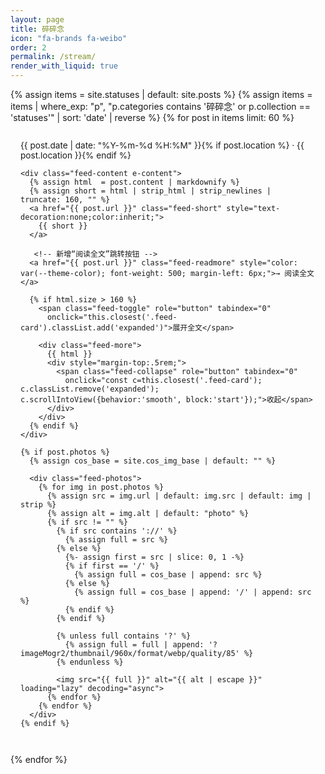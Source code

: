 ```yaml
---
layout: page
title: 碎碎念
icon: "fa-brands fa-weibo"
order: 2
permalink: /stream/
render_with_liquid: true
---
```


<style>
.feed {
  max-width: 860px;
  margin: 0 auto;
}
.feed-card {
  border: 1px solid var(--blockquote-border-color);
  background: var(--card-bg);
  border-radius: 12px;
  padding: 14px 16px;
  margin: 14px 0;
  box-shadow: var(--card-shadow);
  transition: background 0.2s ease;
}
.feed-card:hover { background: var(--btn-bg-hover); }
.feed-time {
  font-size: .85rem;
  color: var(--text-muted-color);
  display: inline-flex;
  align-items: center;
  gap: .35rem;
}
.feed-content { margin-top: .35rem; line-height: 1.75; }

.feed-photos {
  display: grid;
  grid-template-columns: repeat(auto-fit, minmax(100px, 1fr));
  gap: 6px;
  margin-top: .5rem;
}
.feed-photos img {
  width: 100%;
  aspect-ratio: 1/1;
  object-fit: cover;
  border-radius: 8px;
}

.feed-more { display: none; }
.feed-card.expanded .feed-more {
  display: block;
  max-height: 600px;
  overflow-y: auto;
}
.feed-card.expanded .feed-short { display: none; }
.feed-card.expanded .feed-toggle { display: none; }
.feed-card:not(.expanded) .feed-collapse { display: none; }

/* —— 基础按钮可读性提升 —— */
.feed-toggle,
.feed-collapse {
  display: inline-flex;
  align-items: center;
  gap: .35rem;
  margin-top: 8px;
  padding: 6px 12px;
  border-radius: 8px;
  font-size: .9rem;
  line-height: 1.6;
  cursor: pointer;
  user-select: none;
  border: 1px solid transparent;
  box-shadow: 0 1px 0 rgba(0,0,0,.04);
  transition: background .2s ease, border-color .2s ease, transform .1s ease, box-shadow .2s ease;
}
.feed-toggle:hover,
.feed-collapse:hover { transform: translateY(-1px); }

/* 键盘无障碍 */
.feed-toggle:focus-visible,
.feed-collapse:focus-visible {
  outline: 2px solid #2563eb;
  outline-offset: 3px;
  border-radius: 10px;
}

/* 小箭头图标 */
.feed-toggle::after { content: "⌄"; font-size: .95em; }
.feed-collapse::after { content: "⌃"; font-size: .95em; }

/* —— 深色模式（沿用主题主色） —— */
@media (prefers-color-scheme: dark) {
  .feed-toggle   { background: var(--theme-color); color: #fff; border-color: rgba(255,255,255,.15); }
  .feed-toggle:hover { background: var(--btn-bg-hover); }
  .feed-collapse { background: var(--text-muted-color); color: #fff; border-color: rgba(255,255,255,.15); }
}

/* —— 浅色模式（显著提亮与描边） —— */
@media (prefers-color-scheme: light) {
  /* 展开：蓝色主按钮 */
  .feed-toggle {
    background: #2563eb;          /* 强对比纯色 */
    color: #fff;
    border-color: #1d4ed8;
    box-shadow: 0 2px 6px rgba(37,99,235,.18);
  }
  .feed-toggle:hover { background: #1d4ed8; border-color: #1e40af; }

  /* 收起：中性灰按钮 */
  .feed-collapse {
    background: #334155;
    color: #fff;
    border-color: #1f2937;
    box-shadow: 0 2px 6px rgba(51,65,85,.18);
  }
  .feed-collapse:hover { background: #1f2937; border-color: #111827; }
}

/* 若你的主题不跟随系统，而是用 data-mode 切换，可再加这两组选择器覆盖： */
html[data-mode="light"] .feed-toggle  { background:#2563eb; color:#fff; border-color:#1d4ed8; box-shadow:0 2px 6px rgba(37,99,235,.18); }
html[data-mode="light"] .feed-toggle:hover { background:#1d4ed8; border-color:#1e40af; }
html[data-mode="light"] .feed-collapse { background:#334155; color:#fff; border-color:#1f2937; box-shadow:0 2px 6px rgba(51,65,85,.18); }
html[data-mode="light"] .feed-collapse:hover { background:#1f2937; border-color:#111827; }
</style>

<div class="feed">
{% assign items = site.statuses | default: site.posts %}
{% assign items = items | where_exp: "p", "p.categories contains '碎碎念' or p.collection == 'statuses'" | sort: 'date' | reverse %}
{% for post in items limit: 60 %}
  <article class="feed-card h-entry">
    <div class="feed-time">
      {{ post.date | date: "%Y-%m-%d %H:%M" }}{% if post.location %} · {{ post.location }}{% endif %}
    </div>

    <div class="feed-content e-content">
      {% assign html  = post.content | markdownify %}
      {% assign short = html | strip_html | strip_newlines | truncate: 160, "" %}
      <a href="{{ post.url }}" class="feed-short" style="text-decoration:none;color:inherit;">
        {{ short }}
      </a>

       <!-- 新增“阅读全文”跳转按钮 -->
      <a href="{{ post.url }}" class="feed-readmore" style="color: var(--theme-color); font-weight: 500; margin-left: 6px;">→ 阅读全文</a>

      {% if html.size > 160 %}
        <span class="feed-toggle" role="button" tabindex="0"
          onclick="this.closest('.feed-card').classList.add('expanded')">展开全文</span>

        <div class="feed-more">
          {{ html }}
          <div style="margin-top:.5rem;">
            <span class="feed-collapse" role="button" tabindex="0"
              onclick="const c=this.closest('.feed-card'); c.classList.remove('expanded'); c.scrollIntoView({behavior:'smooth', block:'start'});">收起</span>
          </div>
        </div>
      {% endif %}
    </div>

    {% if post.photos %}
      {% assign cos_base = site.cos_img_base | default: "" %}
      
      <div class="feed-photos">
        {% for img in post.photos %}
          {% assign src = img.url | default: img.src | default: img | strip %}
          {% assign alt = img.alt | default: "photo" %}
          {% if src != "" %}
            {% if src contains '://' %}
              {% assign full = src %}
            {% else %}
              {%- assign first = src | slice: 0, 1 -%}
              {% if first == '/' %}
                {% assign full = cos_base | append: src %}
              {% else %}
                {% assign full = cos_base | append: '/' | append: src %}
              {% endif %}
            {% endif %}
    
            {% unless full contains '?' %}
              {% assign full = full | append: '?imageMogr2/thumbnail/960x/format/webp/quality/85' %}
            {% endunless %}

            <img src="{{ full }}" alt="{{ alt | escape }}" loading="lazy" decoding="async">
          {% endfor %}
        {% endfor %}
      </div>
    {% endif %}
  </article>
{% endfor %}
</div>
